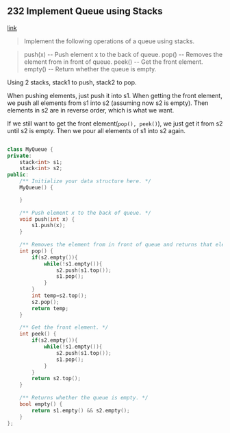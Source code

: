 ## 232 Implement Queue using Stacks

[link](https://leetcode.com/problems/implement-queue-using-stacks/)

> Implement the following operations of a queue using stacks.

> push(x) -- Push element x to the back of queue.
> pop() -- Removes the element from in front of queue.
> peek() -- Get the front element.
> empty() -- Return whether the queue is empty.

Using 2 stacks, stack1 to push, stack2 to pop.

When pushing elements, just push it into s1. When getting the front element, we push all elements from s1 into s2 (assuming now s2 is empty). Then elements in s2 are in reverse order, which is what we want.

If we still want to get the front element(`pop(), peek()`), we just get it from s2 until s2 is empty. Then we pour all elements of s1 into s2 again.

```cpp

class MyQueue {
private:
    stack<int> s1;
    stack<int> s2;
public:
    /** Initialize your data structure here. */
    MyQueue() {

    }
    
    /** Push element x to the back of queue. */
    void push(int x) {
        s1.push(x);
    }
    
    /** Removes the element from in front of queue and returns that element. */
    int pop() {
        if(s2.empty()){
            while(!s1.empty()){
                s2.push(s1.top());
                s1.pop();
            }
        }
        int temp=s2.top();
        s2.pop();
        return temp;
    }
    
    /** Get the front element. */
    int peek() {
        if(s2.empty()){
            while(!s1.empty()){
                s2.push(s1.top());
                s1.pop();
            }
        }
        return s2.top();
    }
    
    /** Returns whether the queue is empty. */
    bool empty() {
        return s1.empty() && s2.empty();
    }
};
```